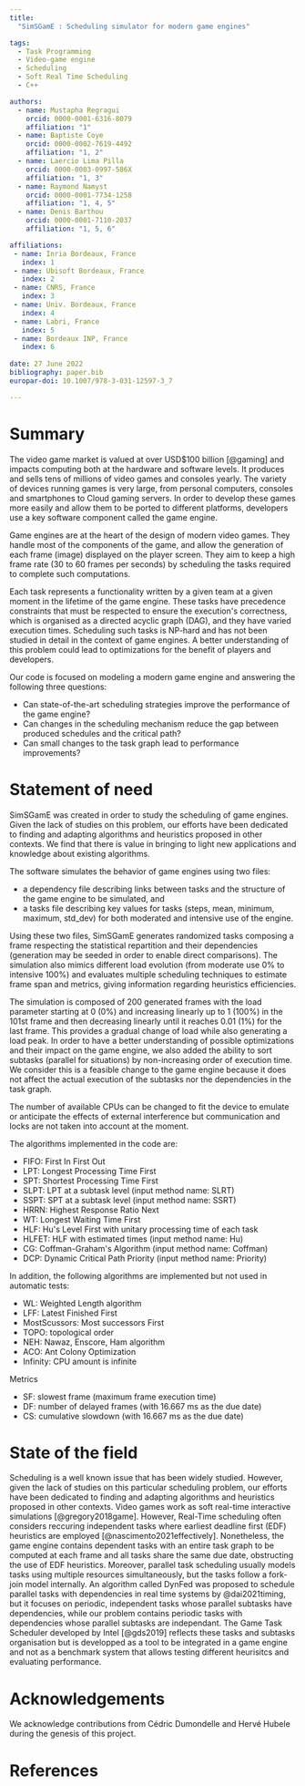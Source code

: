 ```yaml
---
title: 
  "SimSGamE : Scheduling simulator for modern game engines"

tags:
  - Task Programming
  - Video-game engine
  - Scheduling
  - Soft Real Time Scheduling
  - C++

authors:
  - name: Mustapha Regragui
    orcid: 0000-0001-6316-8079
    affiliation: "1"
  - name: Baptiste Coye
    orcid: 0000-0002-7619-4492
    affiliation: "1, 2"
  - name: Laercio Lima Pilla
    orcid: 0000-0003-0997-586X
    affiliation: "1, 3"
  - name: Raymond Namyst
    orcid: 0000-0001-7734-1258
    affiliation: "1, 4, 5"
  - name: Denis Barthou
    orcid: 0000-0001-7110-2037
    affiliation: "1, 5, 6"

affiliations:
 - name: Inria Bordeaux, France
   index: 1
 - name: Ubisoft Bordeaux, France
   index: 2
 - name: CNRS, France
   index: 3
 - name: Univ. Bordeaux, France
   index: 4
 - name: Labri, France
   index: 5
 - name: Bordeaux INP, France
   index: 6
   
date: 27 June 2022
bibliography: paper.bib
europar-doi: 10.1007/978-3-031-12597-3_7

---
```


# Summary

The video game market is valued at over USD$100 billion [@gaming] and impacts computing both at the hardware and software levels. It produces and sells tens of millions of video games and consoles yearly.
The variety of devices running games is very large, from personal computers, consoles and smartphones to Cloud gaming servers.
In order to develop these games more easily and allow them to be ported to different platforms, developers use a key software component called the game engine.

Game engines are at the heart of the design of modern video games. They handle most of the components of the game, and allow the generation of each frame (image) displayed on the player screen. They aim to keep a high frame rate (30 to 60 frames per seconds) by scheduling the tasks required to complete such computations.

Each task represents a functionality written by a given team at a given moment in the lifetime of the game engine. These tasks have precedence constraints that must be respected to ensure the execution's correctness, which is organised as a directed acyclic graph (DAG), and they have varied execution times.
Scheduling such tasks is NP-hard and has not been studied in detail in the context of game engines. A better understanding of this problem could lead to optimizations for the benefit of players and developers.

Our code is focused on modeling a modern game engine and answering the following three questions:

- Can state-of-the-art scheduling strategies improve the performance of the game engine?
- Can changes in the scheduling mechanism reduce the gap between produced schedules and the critical path?
- Can small changes to the task graph lead to performance improvements?


# Statement of need

SimSGamE was created in order to study the scheduling of game engines. Given the lack of studies on this problem, our efforts have been dedicated to finding and adapting algorithms and heuristics proposed in other contexts. We find that there is value in bringing to light new applications and knowledge about existing algorithms.

The software simulates the behavior of game engines using two files: 

- a dependency file describing links between tasks and the structure of the game engine to be simulated, and
- a tasks file describing key values for tasks (steps, mean, minimum, maximum, std_dev) for both moderated and intensive use of the engine.

Using these two files, SimSGamE generates randomized tasks composing a frame respecting the statistical repartition and their dependencies (generation may be seeded in order to enable direct comparisons). The simulation also mimics different load evolution (from moderate use 0% to intensive 100%) and evaluates multiple scheduling techniques to estimate frame span and metrics, giving information regarding heuristics efficiencies.

The simulation is composed of 200 generated frames with the load parameter starting at 0 (0%) and increasing linearly up to 1 (100%) in the 101st frame and then decreasing linearly until it reaches 0.01 (1%) for the last frame. This provides a gradual change of load while also generating a load peak. In order to have a better understanding of possible optimizations and their impact on the game engine, we also added the ability to sort subtasks (parallel for situations) by non-increasing order of execution time. We consider this is a feasible change to the game engine because it does not affect the actual execution of the subtasks nor the dependencies in the task graph.

The number of available CPUs can be changed to fit the device to emulate or anticipate the effects of external interference but communication and locks are not taken into account at the moment. 


The algorithms implemented in the code are: 

- FIFO: First In First Out
- LPT: Longest Processing Time First
- SPT: Shortest Processing Time First
- SLPT: LPT at a subtask level (input method name: SLRT)
- SSPT: SPT at a subtask level (input method name: SSRT)
- HRRN: Highest Response Ratio Next
- WT: Longest Waiting Time First
- HLF: Hu's Level First with unitary processing time of each task
- HLFET: HLF with estimated times (input method name: Hu)
- CG: Coffman-Graham's Algorithm (input method name: Coffman)
- DCP: Dynamic Critical Path Priority (input method name: Priority)

In addition, the following algorithms are implemented but not used in automatic tests:

- WL: Weighted Length algorithm
- LFF: Latest Finished First
- MostScussors: Most successors First
- TOPO: topological order
- NEH: Nawaz, Enscore, Ham algorithm
- ACO: Ant Colony Optimization
- Infinity: CPU amount is infinite

Metrics

- SF: slowest frame (maximum frame execution time)
- DF: number of delayed frames (with 16.667 ms as the due date)
- CS: cumulative slowdown (with 16.667 ms as the due date)

# State of the field

Scheduling is a well known issue that has been widely studied. However, given the lack of studies on this particular scheduling problem, our efforts have been dedicated to finding and adapting algorithms and heuristics proposed in other contexts.
Video games work as soft real-time interactive simulations [@gregory2018game]. However, Real-Time scheduling often considers reccuring independent tasks where earliest deadline first (EDF) heuristics are employed [@nascimento2021effectively]. Nonetheless, the game engine contains dependent tasks with an entire task graph to be computed at each frame and all tasks share the same due date, obstructing the use of EDF heuristics. Moreover, parallel task scheduling usually models tasks using multiple resources simultaneously, but the tasks follow a fork-join model internally. An algorithm called DynFed was proposed to schedule parallel tasks with dependencies in real time systems by @dai2021timing, but it focuses on periodic, independent tasks whose parallel subtasks have dependencies, while our problem contains periodic tasks with dependencies whose parallel subtasks are independant.
The Game Task Scheduler developed by Intel [@gds2019] reflects these tasks and subtasks organisation but is developped as a tool to be integrated in a game engine and not as a benchmark system that allows testing different heurisitcs and evaluating performance.

# Acknowledgements

We acknowledge contributions from Cédric Dumondelle and Hervé Hubele during the genesis of this project.

# References

